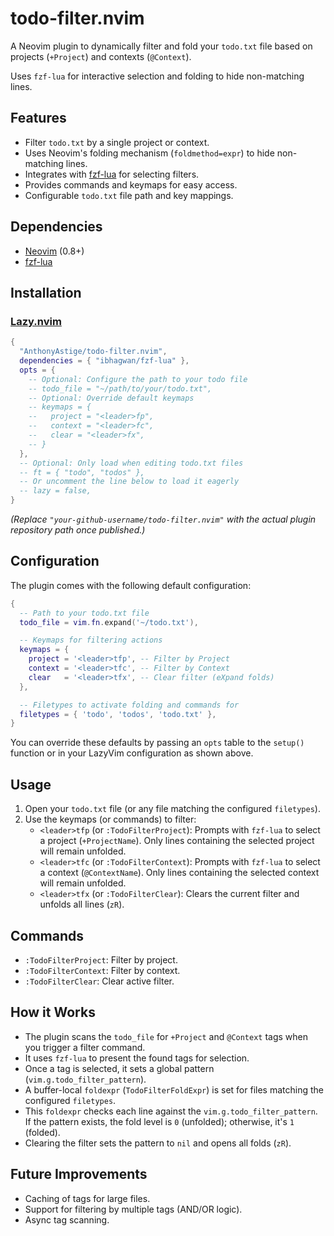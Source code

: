 # todo-filter.nvim

A Neovim plugin to dynamically filter and fold your `todo.txt` file based on projects (`+Project`) and contexts (`@Context`).

Uses `fzf-lua` for interactive selection and folding to hide non-matching lines.

## Features

*   Filter `todo.txt` by a single project or context.
*   Uses Neovim's folding mechanism (`foldmethod=expr`) to hide non-matching lines.
*   Integrates with [fzf-lua](https://github.com/ibhagwan/fzf-lua) for selecting filters.
*   Provides commands and keymaps for easy access.
*   Configurable `todo.txt` file path and key mappings.

## Dependencies

*   [Neovim](https://neovim.io/) (0.8+)
*   [fzf-lua](https://github.com/ibhagwan/fzf-lua)

## Installation

### [Lazy.nvim](https://github.com/folke/lazy.nvim)

```lua
{
  "AnthonyAstige/todo-filter.nvim",
  dependencies = { "ibhagwan/fzf-lua" },
  opts = {
    -- Optional: Configure the path to your todo file
    -- todo_file = "~/path/to/your/todo.txt",
    -- Optional: Override default keymaps
    -- keymaps = {
    --   project = "<leader>fp",
    --   context = "<leader>fc",
    --   clear = "<leader>fx",
    -- }
  },
  -- Optional: Only load when editing todo.txt files
  -- ft = { "todo", "todos" },
  -- Or uncomment the line below to load it eagerly
  -- lazy = false,
}
```

*(Replace `"your-github-username/todo-filter.nvim"` with the actual plugin repository path once published.)*

## Configuration

The plugin comes with the following default configuration:

```lua
{
  -- Path to your todo.txt file
  todo_file = vim.fn.expand('~/todo.txt'),

  -- Keymaps for filtering actions
  keymaps = {
    project = '<leader>tfp', -- Filter by Project
    context = '<leader>tfc', -- Filter by Context
    clear   = '<leader>tfx', -- Clear filter (eXpand folds)
  },

  -- Filetypes to activate folding and commands for
  filetypes = { 'todo', 'todos', 'todo.txt' },
}
```

You can override these defaults by passing an `opts` table to the `setup()` function or in your LazyVim configuration as shown above.

## Usage

1.  Open your `todo.txt` file (or any file matching the configured `filetypes`).
2.  Use the keymaps (or commands) to filter:
    *   `<leader>tfp` (or `:TodoFilterProject`): Prompts with `fzf-lua` to select a project (`+ProjectName`). Only lines containing the selected project will remain unfolded.
    *   `<leader>tfc` (or `:TodoFilterContext`): Prompts with `fzf-lua` to select a context (`@ContextName`). Only lines containing the selected context will remain unfolded.
    *   `<leader>tfx` (or `:TodoFilterClear`): Clears the current filter and unfolds all lines (`zR`).

## Commands

*   `:TodoFilterProject`: Filter by project.
*   `:TodoFilterContext`: Filter by context.
*   `:TodoFilterClear`: Clear active filter.

## How it Works

*   The plugin scans the `todo_file` for `+Project` and `@Context` tags when you trigger a filter command.
*   It uses `fzf-lua` to present the found tags for selection.
*   Once a tag is selected, it sets a global pattern (`vim.g.todo_filter_pattern`).
*   A buffer-local `foldexpr` (`TodoFilterFoldExpr`) is set for files matching the configured `filetypes`.
*   This `foldexpr` checks each line against the `vim.g.todo_filter_pattern`. If the pattern exists, the fold level is `0` (unfolded); otherwise, it's `1` (folded).
*   Clearing the filter sets the pattern to `nil` and opens all folds (`zR`).

## Future Improvements

*   Caching of tags for large files.
*   Support for filtering by multiple tags (AND/OR logic).
*   Async tag scanning.
